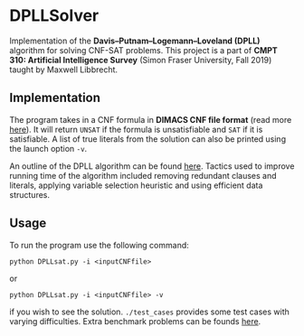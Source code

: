 # DPLLSolver
Implementation of the **Davis–Putnam–Logemann–Loveland (DPLL)** algorithm for solving CNF-SAT problems. This project is a part of **CMPT 310: Artificial Intelligence Survey** (Simon Fraser University, Fall 2019) taught by Maxwell Libbrecht.

## Implementation
The program takes in a CNF formula in **DIMACS CNF file format** (read more [here](https://people.sc.fsu.edu/~jburkardt/data/cnf/cnf.html#:~:text=CNF%20is%20a%20data%20directory,example%20of%20the%20satisfiability%20problem.)). It will return `UNSAT` if the formula is unsatisfiable and `SAT` if it is satisfiable. A list of true literals from the solution can also be printed using the launch option `-v`.

An outline of the DPLL algorithm can be found [here](https://en.wikipedia.org/wiki/DPLL_algorithm). Tactics used to improve running time of the algorithm included removing redundant clauses and literals, applying variable selection heuristic and using efficient data structures. 

## Usage
To run the program use the following command:

`python DPLLsat.py -i <inputCNFfile>` 

or

`python DPLLsat.py -i <inputCNFfile> -v `

if you wish to see the solution. `./test_cases` provides some test cases with varying difficulties. Extra benchmark problems can be founds [here](https://www.cs.ubc.ca/~hoos/SATLIB/benchm.html).
